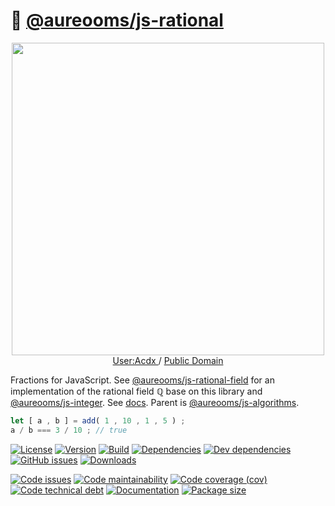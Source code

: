 :pizza: [@aureooms/js-rational](https://aureooms.github.io/js-rational)
==

<p align="center">
<a href="https://commons.wikimedia.org/wiki/File:Cake_fractions.svg">
<img alt="" src="https://upload.wikimedia.org/wikipedia/commons/4/4f/Cake_fractions.svg" width="500">
</a><br/>
<a href="https://commons.wikimedia.org/w/index.php?title=User:Acdx">
User:Acdx
</a>
/
<a href="https://en.wikipedia.org/wiki/Public_domain">Public Domain</a>
</p>


Fractions for JavaScript.
See
[@aureooms/js-rational-field](https://aureooms.github.io/js-rational-field)
for an implementation of the rational field ℚ base on this library
and
[@aureooms/js-integer](https://aureooms.github.io/js-integer).
See [docs](https://aureooms.github.io/js-rational).
Parent is [@aureooms/js-algorithms](https://github.com/aureooms/js-algorithms).

```js
let [ a , b ] = add( 1 , 10 , 1 , 5 ) ;
a / b === 3 / 10 ; // true
```

[![License](https://img.shields.io/github/license/aureooms/js-rational.svg)](https://raw.githubusercontent.com/aureooms/js-rational/main/LICENSE)
[![Version](https://img.shields.io/npm/v/@aureooms/js-rational.svg)](https://www.npmjs.org/package/@aureooms/js-rational)
[![Build](https://img.shields.io/travis/aureooms/js-rational/main.svg)](https://travis-ci.org/aureooms/js-rational/branches)
[![Dependencies](https://img.shields.io/david/aureooms/js-rational.svg)](https://david-dm.org/aureooms/js-rational)
[![Dev dependencies](https://img.shields.io/david/dev/aureooms/js-rational.svg)](https://david-dm.org/aureooms/js-rational?type=dev)
[![GitHub issues](https://img.shields.io/github/issues/aureooms/js-rational.svg)](https://github.com/aureooms/js-rational/issues)
[![Downloads](https://img.shields.io/npm/dm/@aureooms/js-rational.svg)](https://www.npmjs.org/package/@aureooms/js-rational)

[![Code issues](https://img.shields.io/codeclimate/issues/aureooms/js-rational.svg)](https://codeclimate.com/github/aureooms/js-rational/issues)
[![Code maintainability](https://img.shields.io/codeclimate/maintainability/aureooms/js-rational.svg)](https://codeclimate.com/github/aureooms/js-rational/trends/churn)
[![Code coverage (cov)](https://img.shields.io/codecov/c/gh/aureooms/js-rational/main.svg)](https://codecov.io/gh/aureooms/js-rational)
[![Code technical debt](https://img.shields.io/codeclimate/tech-debt/aureooms/js-rational.svg)](https://codeclimate.com/github/aureooms/js-rational/trends/technical_debt)
[![Documentation](https://github.com/aureooms/js-rational/badge.svg)](https://github.com/aureooms/js-rational/source.html)
[![Package size](https://img.shields.io/bundlephobia/minzip/@aureooms/js-rational)](https://bundlephobia.com/result?p=@aureooms/js-rational)
